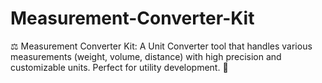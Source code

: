 # Measurement-Converter-Kit
⚖️ Measurement Converter Kit: A Unit Converter tool that handles various measurements (weight, volume, distance) with high precision and customizable units. Perfect for utility development. 💾
